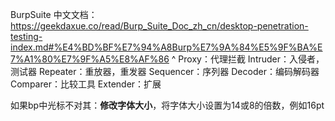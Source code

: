 BurpSuite
中文文档：<https://geekdaxue.co/read/Burp_Suite_Doc_zh_cn/desktop-penetration-testing-index.md#%E4%BD%BF%E7%94%A8Burp%E7%9A%84%E5%9F%BA%E7%A1%80%E7%9F%A5%E8%AF%86>
^
Proxy：代理拦截
Intruder：入侵者，测试器
Repeater：重放器，重发器
Sequencer：序列器
Decoder：编码解码器
Comparer：比较工具
Extender：扩展


如果bp中光标不对其：**修改字体大小**，将字体大小设置为14或8的倍数，‌例如16pt

